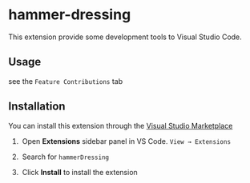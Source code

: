 # hammer-dressing

This extension provide some development tools to Visual Studio Code.

## Usage

see the `Feature Contributions` tab

## Installation

You can install this extension through the [Visual Studio Marketplace](https://marketplace.visualstudio.com/items?itemName=TheVoidsteppers.hammer-dressing)

1.  Open **Extensions** sidebar panel in VS Code. `View → Extensions`

2.  Search for `hammerDressing`

3.  Click **Install** to install the extension